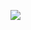 <!--
**hacknug/hacknug** is a ✨ _special_ ✨ repository because its `README.md` (this file) appears on your GitHub profile.

Here are some ideas to get you started:

- 🔭 I’m currently working on ...
- 🌱 I’m currently learning ...
- 👯 I’m looking to collaborate on ...
- 🤔 I’m looking for help with ...
- 💬 Ask me about ...
- 📫 How to reach me: ...
- 😄 Pronouns: ...
- ⚡ Fun fact: ...
-->

![](https://github-readme-stats.vercel.app/api?username=jinfeihan57&show_icons=true&count_private=true&include_all_commits=true&title_color=8AFF80&text_color=F8F8F2&icon_color=1E90FE&bg_color=22212C)
